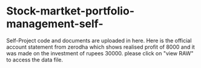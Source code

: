 # Stock-martket-portfolio-management-self-
Self-Project code and documents are uploaded in here.
Here is the official account statement from zerodha which shows realised profit of 8000 and it was made on the investment of rupees 30000. 
please click on "view RAW" to access the data file.

